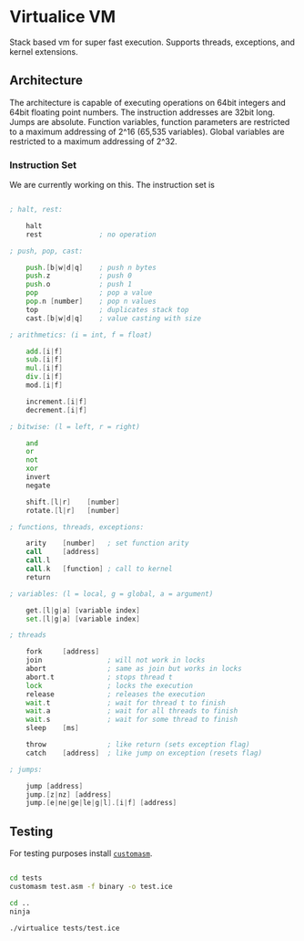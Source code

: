 
# Virtualice VM

Stack based vm for super fast execution.
Supports threads, exceptions, and kernel extensions.

## Architecture

The architecture is capable of executing operations on 64bit integers
and 64bit floating point numbers. The instruction addresses are 32bit
long. Jumps are absolute. Function variables, function parameters are
restricted to a maximum addressing of 2^16 (65,535 variables). Global
variables are restricted to a maximum addressing of 2^32.

### Instruction Set

We are currently working on this.
The instruction set is 

``` asm

; halt, rest:

	halt
	rest              ; no operation

; push, pop, cast:

	push.[b|w|d|q]    ; push n bytes
	push.z            ; push 0
	push.o            ; push 1
	pop               ; pop a value
	pop.n [number]    ; pop n values
	top               ; duplicates stack top
	cast.[b|w|d|q]    ; value casting with size

; arithmetics: (i = int, f = float)

	add.[i|f]
	sub.[i|f]
	mul.[i|f]
	div.[i|f]
	mod.[i|f]

	increment.[i|f]
	decrement.[i|f]

; bitwise: (l = left, r = right)

	and
	or
	not
	xor
	invert
	negate

	shift.[l|r]    [number]
	rotate.[l|r]   [number]

; functions, threads, exceptions:

	arity    [number]   ; set function arity
	call     [address]
	call.l
	call.k   [function] ; call to kernel
	return

; variables: (l = local, g = global, a = argument)

	get.[l|g|a] [variable index]
	set.[l|g|a] [variable index]

; threads

	fork     [address]
	join                ; will not work in locks
	abort               ; same as join but works in locks
	abort.t             ; stops thread t
	lock                ; locks the execution
	release             ; releases the execution
	wait.t              ; wait for thread t to finish
	wait.a              ; wait for all threads to finish
	wait.s              ; wait for some thread to finish
	sleep    [ms]

	throw               ; like return (sets exception flag)
	catch    [address]  ; like jump on exception (resets flag)

; jumps:

	jump [address]
	jump.[z|nz] [address]
	jump.[e|ne|ge|le|g|l].[i|f] [address]

```

## Testing

For testing purposes install [`customasm`](https://github.com/hlorenzi/customasm).

``` zsh

cd tests
customasm test.asm -f binary -o test.ice

cd ..
ninja

./virtualice tests/test.ice

```
